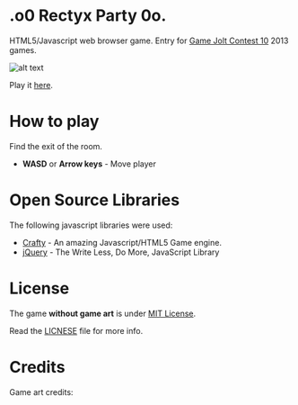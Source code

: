 .o0 Rectyx Party 0o.
==============================

HTML5/Javascript web browser game. Entry for [Game Jolt Contest 10](http://gamejolt.com/community/contests/) 2013 games.

![alt text](http://i.imgur.com/jQiMwpw.png "Zombie Kill - 0h Game Jam")

Play it [here](http://vexelon.net/~necroleak/0hgame/).

# How to play
Find the exit of the room.

  * **WASD** or **Arrow keys** - Move player

# Open Source Libraries
The following javascript libraries were used:

  * [Crafty](http://craftyjs.com/) - An amazing Javascript/HTML5 Game engine.  
  * [jQuery](http://jquery.com/) - The Write Less, Do More, JavaScript Library

# License
The game **without game art** is under [MIT License](http://opensource.org/licenses/MIT). 

Read the [LICNESE](LICENSE) file for more info.

# Credits
Game art credits:

